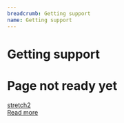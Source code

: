 ```yaml
---
breadcrumb: Getting support
name: Getting support
---
```


Getting support
===========================
# Page not ready yet

<!-- // Custom Layout
// ====================
body {
  background: #f1f1f1;
  font-family: sans-serif;
}
.card-container {
  display:block;
  width:23%;
  margin-right:2%;
  float:left;
}
.au-responsive-media-img{
  display:block;
  max-width:100%;
  border:none;
}
body .card .blueBackGround {
  background: #007dab;
  color: white;
  padding: 16px;
}
body .card .dark {
  background: #313131;
  color: white;
}
-->

<div class="card-container">
  <a href="#" class="card">
    <div class="card__spacer card-stretch">stretch2</div>
    <div class="card__spacer">
      <div class="card-hr"></div>
      </div>
            <div class="card__spacer card_psudo-link">Read more</div>
          </a>
        </div>
